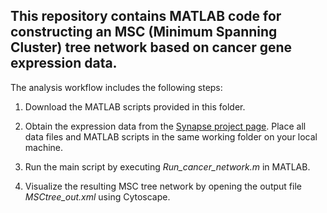 ## **This repository contains MATLAB code for constructing an MSC (Minimum Spanning Cluster) tree network based on cancer gene expression data.**

The analysis workflow includes the following steps:

1. Download the MATLAB scripts provided in this folder.

2. Obtain the expression data from the [Synapse project page](https://www.synapse.org/Synapse:syn68458567/files/). Place all data files and MATLAB scripts in the same working folder on your local machine.

3. Run the main script by executing *Run_cancer_network.m* in MATLAB.

4. Visualize the resulting MSC tree network by opening the output file *MSCtree_out.xml* using Cytoscape.

